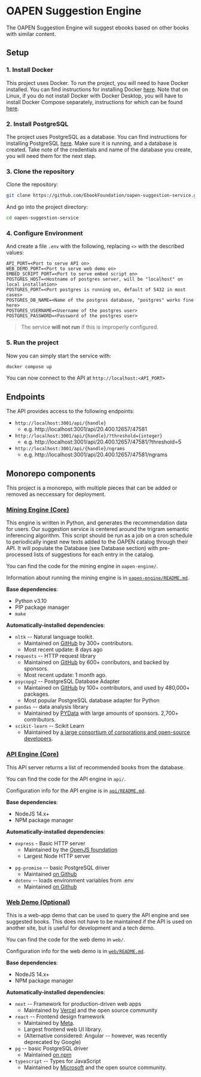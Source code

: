 # OAPEN Suggestion Engine

The OAPEN Suggestion Engine will suggest ebooks based on other books with similar content.

## Setup

### 1. Install Docker

This project uses Docker. To run the project, you will need to have Docker installed. You can find instructions for installing Docker [here](https://docs.docker.com/get-docker/). Note that on Linux, if you do not install Docker with Docker Desktop, you will have to install Docker Compose separately, instructions for which can be found [here](https://docs.docker.com/compose/install/#scenario-two-install-the-compose-plugin).

### 2. Install PostgreSQL

The project uses PostgreSQL as a database. You can find instructions for installing PostgreSQL [here](https://www.postgresql.org/download/).
Make sure it is running, and a database is created. Take note of the credentials and name of the database you create, you will need them for the next step.

### 3. Clone the repository

Clone the repository:

```bash
git clone https://github.com/EbookFoundation/oapen-suggestion-service.git
```

And go into the project directory:

```bash
cd oapen-suggestion-service
```

### 4. Configure Environment

And create a file `.env` with the following, replacing `<>` with the described values:

```properties
API_PORT=<Port to serve API on>
WEB_DEMO_PORT=<Port to serve web demo on>
EMBED_SCRIPT_PORT=<Port to serve embed script on>
POSTGRES_HOST=<Hostname of postgres server, will be "localhost" on local installation>
POSTGRES_PORT=<Port postgres is running on, default of 5432 in most cases>
POSTGRES_DB_NAME=<Name of the postgres database, "postgres" works fine here>
POSTGRES_USERNAME=<Username of the postgres user>
POSTGRES_PASSWORD=<Password of the postgres user>
```

> The service **will not run** if this is improperly configured.

### 5. Run the project

Now you can simply start the service with:

```bash
docker compose up
```

You can now connect to the API at `http://localhost:<API_PORT>`

## Endpoints

The API provides access to the following endpoints:

- `http://localhost:3001/api/{handle}`
  - e.g. http://localhost:3001/api/20.400.12657/47581
- `http://localhost:3001/api/{handle}/?threshold={integer}`
  - e.g. http://localhost:3001/api/20.400.12657/47581/?threshold=5
- `http://localhost:3001/api/{handle}/ngrams`
  - e.g. http://localhost:3001/api/20.400.12657/47581/ngrams

## Monorepo components

This project is a monorepo, with multiple pieces that can be added or removed as neccessary for deployment.

### [Mining Engine (Core)](/oapen-engine)

This engine is written in Python, and generates the recommendation data for users.
Our suggestion service is centered around the trigram semantic inferencing algorithm. This script should be run as a job on a cron schedule to periodically ingest new texts added to the OAPEN catalog through their API. It will populate the Database (see Database section) with pre-processed lists of suggestions for each entry in the catalog.

You can find the code for the mining engine in `oapen-engine/`.

Information about running the mining engine is in [`oapen-engine/README.md`](oapen-engine/README.md).

**Base dependencies**:

- Python v3.10
- PIP package manager
- `make`

**Automatically-installed dependencies**:

- `nltk` -- Natural language toolkit.
  - Maintained on [GitHub](https://github.com/nltk/nltk) by 300+ contributors.
  - Most recent update: 8 days ago
- `requests` -- HTTP request library
  - Maintained on [GitHub](https://github.com/psf/requests) by 600+ conributors, and backed by sponsors.
  - Most recent update: 1 month ago.
- `psycopg2` -- PostgreSQL Database Adapter
  - Maintained on [GitHub](https://github.com/psycopg/psycopg2) by 100+ contributors, and used by 480,000+ packages.
  - Most popular PostgreSQL database adapter for Python
- `pandas` -- data analysis library
  - Maintained by [PYData](https://pandas.pydata.org/) with large amounts of sponsors. 2,700+ contributors.
- `scikit-learn` -- Scikit Learn
  - Maintained by [a large consortium of corporations and open-source developers](https://scikit-learn.org/stable/).

### [API Engine (Core)](/api)

This API server returns a list of recommended books from the database.

You can find the code for the API engine in `api/`.

Configuration info for the API engine is in [`api/README.md`](api/README.md).

**Base dependencies**:

- NodeJS 14.x+
- NPM package manager

**Automatically-installed dependencies**:

- `express` - Basic HTTP server
  - Maintained by the [OpenJS foundation](https://expressjs.com/)
  - Largest Node HTTP server

* `pg-promise` -- basic PostgreSQL driver
  - Maintained [on Github](https://github.com/vitaly-t/pg-promise)
* `dotenv` -- loads environment variables from .env
  - Maintained [on Github](https://github.com/motdotla/dotenv)

### [Web Demo (Optional)](/web)

This is a web-app demo that can be used to query the API engine and see suggested books. This does not have to be maintained if the API is used on another site, but is useful for development and a tech demo.

You can find the code for the web demo in `web/`.

Configuration info for the web demo is in [`web/README.md`](web/README.md).

**Base dependencies**:

- NodeJS 14.x+
- NPM package manager

**Automatically-installed dependencies**:

- `next` -- Framework for production-driven web apps
  - Maintained by [Vercel](https://vercel.com) and the open source community
- `react` -- Frontend design framework
  - Maintained by [Meta](https://reactjs.org).
  - Largest frontend web UI library.
  - (Alternative considered: Angular -- however, was recently deprecated by Google)
- `pg` -- basic PostgreSQL driver
  - Maintained [on npm](https://www.npmjs.com/package/pg)
- `typescript` -- Types for JavaScript
  - Maintained by [Microsoft](https://www.typescriptlang.org/) and the open source community.
